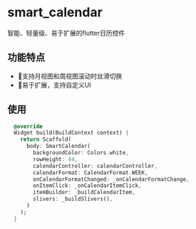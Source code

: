 # smart_calendar
智能、轻量级、易于扩展的flutter日历控件

## 功能特点
- 🚀支持月视图和周视图滚动时丝滑切换
- 🎉易于扩展，支持自定义UI

## 使用
```dart
  @override
  Widget build(BuildContext context) {
    return Scaffold(
      body: SmartCalendar(
        backgroundColor: Colors.white,
        rowHeight: 44,
        calendarController: calendarController,
        calendarFormat: CalendarFormat.WEEK,
        onCalendarFormatChanged: _onCalendarFormatChange,
        onItemClick: _onCalendarItemClick,
        itemBuilder: _buildCalendarItem,
        slivers: _buildSlivers(),
      )
    );
  }
```
